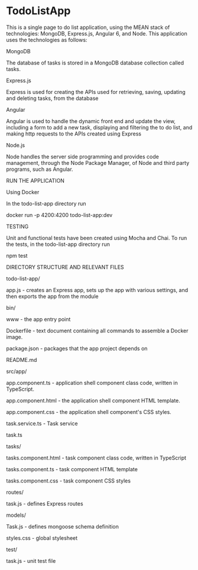 # TodoListApp

This is a single page to do list application, using the MEAN stack of technologies: MongoDB, Express.js, Angular 6, and Node. This application uses the technologies as follows:

MongoDB

The database of tasks is stored in a MongoDB database collection called tasks.

Express.js

Express is used for creating the APIs used for retrieving, saving, updating and deleting tasks, from the database

Angular

Angular is used to handle the dynamic front end and update the view, including a form to add a new task, displaying and filtering the to do list, and
making http requests to the APIs created using Express

Node.js

Node handles the server side programming and provides code management, through the Node Package Manager, of Node and third party programs, such as Angular.

RUN THE APPLICATION

Using Docker

In the todo-list-app directory run

docker run -p 4200:4200 todo-list-app:dev

TESTING

Unit and functional tests have been created using Mocha and Chai. To run the tests, in the todo-list-app directory run

npm test

DIRECTORY STRUCTURE AND RELEVANT FILES

todo-list-app/

app.js -  creates an Express app, sets up the app with various settings, and then exports the app from the module

bin/

www - the app entry point

Dockerfile - text document containing all  commands to assemble a Docker image.

package.json - packages that the app project depends on

README.md

src/app/

app.component.ts    - application shell component class code, written in TypeScript.

app.component.html  - the application shell component HTML template.

app.component.css   - the application shell component's CSS styles.

task.service.ts  -    Task service

task.ts

tasks/

tasks.component.html - task component class code, written in TypeScript

tasks.component.ts   - task component HTML template

tasks.component.css  - task component CSS styles

routes/

task.js - defines Express routes

models/

Task.js - defines mongoose schema definition

styles.css - global stylesheet

test/

task.js - unit test file

